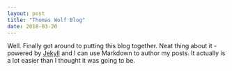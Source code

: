 ```yaml
---
layout: post
title: "Thomas Wolf Blog"
date: 2018-03-20
---
```


Well. Finally got around to putting this blog together. Neat thing about it - powered by [Jekyll](http://jekyllrb.com) and I can use Markdown to author my posts. It actually is a lot easier than I thought it was going to be.